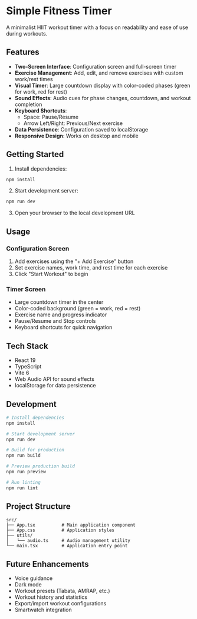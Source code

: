 # Simple Fitness Timer

A minimalist HIIT workout timer with a focus on readability and ease of use during workouts.

## Features

- **Two-Screen Interface**: Configuration screen and full-screen timer
- **Exercise Management**: Add, edit, and remove exercises with custom work/rest times
- **Visual Timer**: Large countdown display with color-coded phases (green for work, red for rest)
- **Sound Effects**: Audio cues for phase changes, countdown, and workout completion
- **Keyboard Shortcuts**:
  - Space: Pause/Resume
  - Arrow Left/Right: Previous/Next exercise
- **Data Persistence**: Configuration saved to localStorage
- **Responsive Design**: Works on desktop and mobile

## Getting Started

1. Install dependencies:
```bash
npm install
```

2. Start development server:
```bash
npm run dev
```

3. Open your browser to the local development URL

## Usage

### Configuration Screen
1. Add exercises using the "+ Add Exercise" button
2. Set exercise names, work time, and rest time for each exercise
3. Click "Start Workout" to begin

### Timer Screen
- Large countdown timer in the center
- Color-coded background (green = work, red = rest)
- Exercise name and progress indicator
- Pause/Resume and Stop controls
- Keyboard shortcuts for quick navigation

## Tech Stack

- React 19
- TypeScript
- Vite 6
- Web Audio API for sound effects
- localStorage for data persistence

## Development

```bash
# Install dependencies
npm install

# Start development server
npm run dev

# Build for production
npm run build

# Preview production build
npm run preview

# Run linting
npm run lint
```

## Project Structure

```
src/
├── App.tsx          # Main application component
├── App.css          # Application styles
├── utils/
│   └── audio.ts     # Audio management utility
└── main.tsx         # Application entry point
```

## Future Enhancements

- Voice guidance
- Dark mode
- Workout presets (Tabata, AMRAP, etc.)
- Workout history and statistics
- Export/import workout configurations
- Smartwatch integration
